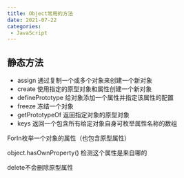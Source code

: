 ```yaml
---
title: Object常用的方法
date: 2021-07-22
categories: 
 - JavaScript
---
```


## 静态方法
- assign 通过复制一个或多个对象来创建一个新对象
- create 使用指定的原型对象和属性创建一个新对象
- definePrototype 给对象添加一个属性并指定该属性的配置
- freeze 冻结一个对象
- getPrototypeOf 返回指定对象的原型对象
- keys 返回一个包含所有给定对象自身可枚举属性名称的数组


ForIn枚举一个对象的属性（也包含原型属性）

object.hasOwnProperty() 检测这个属性是来自哪的

delete不会删除原型属性